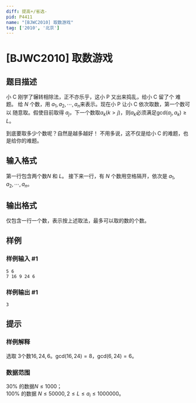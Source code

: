 ```yaml
---
diff: 提高+/省选-
pid: P4411
name: "[BJWC2010] 取数游戏"
tag: ['2010', '北京']
---
```

# [BJWC2010] 取数游戏
## 题目描述

小 C 刚学了辗转相除法，正不亦乐乎，这小 P 又出来捣乱，给小 C 留了个 难题。 给 $N$ 个数，用 $a_1,a_2, \cdots ,a_n$来表示。现在小 P 让小 C 依次取数，第一个数可以 随意取。假使目前取得 $a_j$，下一个数取$a_k(k>j)$，则$a_k$必须满足$\mathrm{gcd}(a_j,a_k)≥L$。 

到底要取多少个数呢？自然是越多越好！ 不用多说，这不仅是给小 C 的难题，也是给你的难题。
## 输入格式

第一行包含两个数$N$ 和 $L$。 接下来一行，有 $N$ 个数用空格隔开，依次是 $a_1,a_2,\cdots ,a_n$。
## 输出格式

仅包含一行一个数，表示按上述取法，最多可以取的数的个数。
## 样例

### 样例输入 #1
```
5 6 
7 16 9 24 6
```
### 样例输出 #1
```
3
```
## 提示

### 样例解释

选取 $3$个数$16,24,6$。$\mathrm{gcd}(16,24)=8$，$\mathrm{gcd}(6,24)=6$。 

### 数据范围

30% 的数据$N≤1000$；   
100% 的数据 $N≤50 000,2≤L≤a_i≤1 000 000$。
